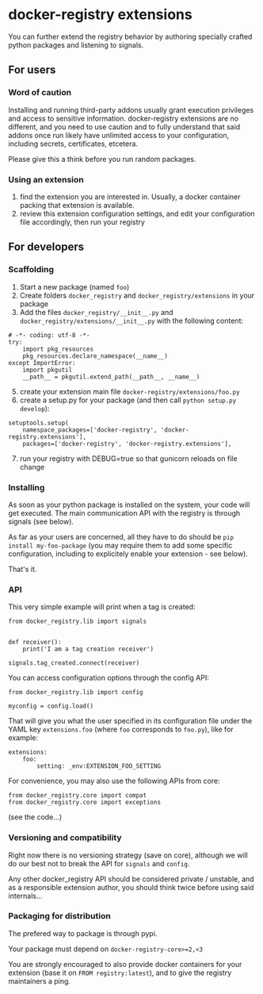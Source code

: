 # docker-registry extensions

You can further extend the registry behavior by authoring specially crafted python packages and listening to signals.

## For users

### Word of caution

Installing and running third-party addons usually grant execution privileges and access to sensitive information.
docker-registry extensions are no different, and you need to use caution and to fully understand that said addons once run likely have unlimited access to your configuration, including secrets, certificates, etcetera.

Please give this a think before you run random packages.

### Using an extension

1. find the extension you are interested in. Usually, a docker container packing that extension is available.
2. review this extension configuration settings, and edit your configuration file accordingly, then run your registry


## For developers


### Scaffolding

1. Start a new package (named `foo`)
3. Create folders `docker_registry` and `docker_registry/extensions` in your package 
4. Add the files `docker_registry/__init__.py` and `docker_registry/extensions/__init__.py` with the following content:

```
# -*- coding: utf-8 -*-
try:
    import pkg_resources
    pkg_resources.declare_namespace(__name__)
except ImportError:
    import pkgutil
    __path__ = pkgutil.extend_path(__path__, __name__)
```

5. create your extension main file `docker-registry/extensions/foo.py`
6. create a setup.py for your package (and then call `python setup.py develop`):

```
setuptools.setup(
    namespace_packages=['docker-registry', 'docker-registry.extensions'],
    packages=['docker-registry', 'docker-registry.extensions'],
```

7. run your registry with DEBUG=true so that gunicorn reloads on file change

### Installing

As soon as your python package is installed on the system, your code will get executed.
The main communication API with the registry is through signals (see below).

As far as your users are concerned, all they have to do should be `pip install my-foo-package` (you may require them to add some specific configuration, including to explicitely enable your extension - see below).

That's it.


### API

This very simple example will print when a tag is created:

```
from docker_registry.lib import signals


def receiver():
    print('I am a tag creation receiver')

signals.tag_created.connect(receiver)

```

You can access configuration options through the config API:

```
from docker_registry.lib import config

myconfig = config.load()
```

That will give you what the user specified in its configuration file under the YAML key `extensions.foo` (where `foo` corresponds to `foo.py`), like for example:

```
extensions:
    foo:
        setting: _env:EXTENSION_FOO_SETTING
```

For convenience, you may also use the following APIs from core:

```
from docker_registry.core import compat
from docker_registry.core import exceptions
```

(see the code...)

### Versioning and compatibility

Right now there is no versioning strategy (save on core), although we will do our best not to break the API for `signals` and `config`.

Any other docker_registry API should be considered private / unstable, and as a responsible extension author, you should think twice before using said internals...

### Packaging for distribution

The prefered way to package is through pypi.

Your package must depend on `docker-registry-core>=2,<3`

You are strongly encouraged to also provide docker containers for your extension (base it on `FROM registry:latest`), and to give the registry maintainers a ping.